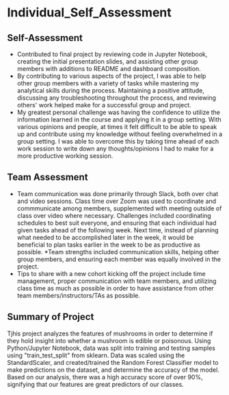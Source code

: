 # Individual_Self_Assessment

## Self-Assessment
* Contributed to final project by reviewing code in Jupyter Notebook, creating the initial presentation slides, and assisting other group members with additions to README and dashboard composition.
* By contributing to various aspects of the project, I was able to help other group members with a variety of tasks while mastering my analytical skills during the process. Maintaining a positive attitude, discussing any troubleshooting throughout the process, and reviewing others' work helped make for a successful group and project.
* My greatest personal challenge was having the confidence to utilize the information learned in the course and applying it in a group setting. With various opinions and people, at times it felt difficult to be able to speak up and contribute using my knowledge without feeling overwhelmed in a group setting. I was able to overcome this by taking time ahead of each work session to write down any thoughts/opinions I had to make for a more productive working session.

## Team Assessment
* Team communication was done primarily through Slack, both over chat and video sessions. Class time over Zoom was used to coordinate and commmunicate among members, supplemented with meeting outside of class over video where necessary. Challenges included coordinating schedules to best suit everyone, and ensuring that each individual had given tasks ahead of the following week. Next time, instead of planning what needed to be accomplished later in the week, it would be beneficial to plan tasks earlier in the week to be as productive as possible.
*Team strengths included communication skills, helping other group members, and ensuring each member was equally involved in the project.
* Tips to share with a new cohort kicking off the project include time management, proper communication with team members, and utilizing class time as much as possible in order to have assistance from other team members/instructors/TAs as possible.

## Summary of Project
Tjhis project analyzes the features of mushrooms in order to determine if they hold insight into whether a mushroom is edible or poisonous. Using Python/Jupyter Notebook, data was split into training and testing samples using "train_test_split" from sklearn. Data was scaled using the StandardScaler, and created/trained the Random Forest Classifier model to make predictions on the dataset, and determine the accuracy of the model. Based on our analysis, there was a high accuracy score of over 90%, signifying that our features are great predictors of our classes.
